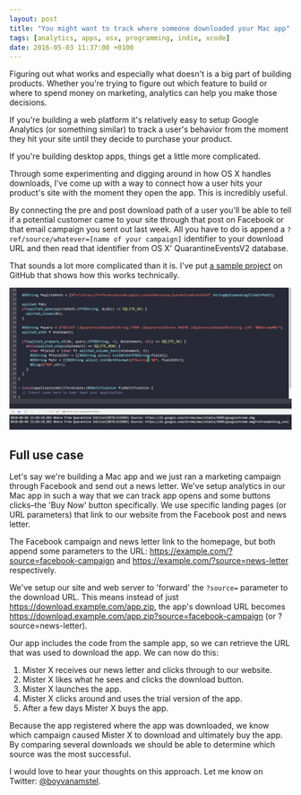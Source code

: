 ```yaml
---
layout: post
title: "You might want to track where someone downloaded your Mac app"
tags: [analytics, apps, osx, programming, indie, xcode]
date: 2016-05-03 11:37:00 +0100
---
```


Figuring out what works and especially what doesn't is a big part of building products. Whether you're trying to figure out which feature to build or where to spend money on marketing, analytics can help you make those decisions.

If you're building a web platform it's relatively easy to setup Google Analytics (or something similar) to track a user's behavior from the moment they hit your site until they decide to purchase your product. 

If you're building desktop apps, things get a little more complicated.

Through some experimenting and digging around in how OS X handles downloads, I've come up with a way to connect how a user hits your product's site with the moment they open the app. This is incredibly useful.

By connecting the pre and post download path of a user you'll be able to tell if a potential customer came to your site through that post on Facebook or that email campaign you sent out last week. All you have to do is append a ```?ref/source/whatever=[name of your campaign]``` identifier to your download URL and then read that identifier from OS X' QuarantineEventsV2 database.

That sounds a lot more complicated than it is. I've put [a sample project](https://github.com/boyvanamstel/Where-From-Quarantine-Edition) on GitHub that shows how this works technically.

![A few lines of code to read the contents of QuarantineEventsV2](/assets/blog/Screen_Shot_2016-05-03_at_11.34.12-web.jpg)

## Full use case

Let's say we're building a Mac app and we just ran a marketing campaign through Facebook and send out a news letter. We've setup analytics in our Mac app in such a way that we can track app opens and some buttons clicks–the 'Buy Now' button specifically. We use specific landing pages (or URL parameters) that link to our website from the Facebook post and news letter.

The Facebook campaign and news letter link to the homepage, but both append some parameters to the URL: https://example.com/?source=facebook-campaign and https://example.com/?source=news-letter respectively.

We've setup our site and web server to 'forward' the ```?source=``` parameter to the download URL. This means instead of just https://download.example.com/app.zip, the app's download URL becomes https://download.example.com/app.zip?source=facebook-campaign (or ?source=news-letter).

Our app includes the code from the sample app, so we can retrieve the URL that was used to download the app. We can now do this:

1. Mister X receives our news letter and clicks through to our website.
1. Mister X likes what he sees and clicks the download button.
1. Mister X launches the app.
1. Mister X clicks around and uses the trial version of the app.
1. After a few days Mister X buys the app.

Because the app registered where the app was downloaded, we know which campaign caused Mister X to download and ultimately buy the app. By comparing several downloads we should be able to determine which source was the most successful.

I would love to hear your thoughts on this approach. Let me know on Twitter: [@boyvanamstel](https://www.twitter.com/boyvanamstel).
